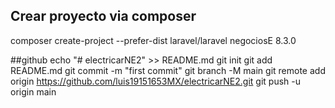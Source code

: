 ## Crear proyecto via composer
composer create-project --prefer-dist laravel/laravel negociosE 8.3.0

##github
echo "# electricarNE2" >> README.md
git init
git add README.md
git commit -m "first commit"
git branch -M main
git remote add origin https://github.com/luis19151653MX/electricarNE2.git
git push -u origin main


